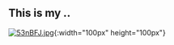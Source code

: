 ## This is my ..

[![53nBFJ.jpg](https://z3.ax1x.com/2021/10/15/53nBFJ.jpg)](https://imgtu.com/i/53nBFJ){:width="100px" height="100px"}